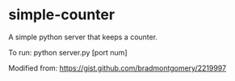 # simple-counter
A simple python server that keeps a counter. 

To run: python server.py [port num]

Modified from: https://gist.github.com/bradmontgomery/2219997
